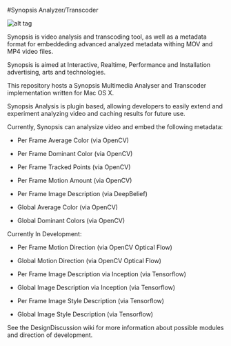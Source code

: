 
#Synopsis Analyzer/Transcoder

![alt tag](https://github.com/Synopsis/Synopsis/blob/master/Synopsis/Synopsis/Icon-512.png)


Synopsis is video analysis and transcoding tool, as well as a metadata format for embeddeding advanced analyzed metadata withing MOV and MP4 video files. 

Synopsis is aimed at Interactive, Realtime, Performance and Installation advertising, arts and technologies.

This repository hosts a Synopsis Multimedia Analyser and Transcoder implementation written for Mac OS X.

Synopsis Analysis is plugin based, allowing developers to easily extend and experiment analyzing video and caching results for future use.

Currently, Synopsis can analysize video and embed the following metadata:

* Per Frame Average Color (via OpenCV)
* Per Frame Dominant Color (via OpenCV)
* Per Frame Tracked Points (via OpenCV)
* Per Frame Motion Amount (via OpenCV)
* Per Frame Image Description (via DeepBelief)

* Global Average Color (via OpenCV)
* Global Dominant Colors (via OpenCV)

Currently In Development:

* Per Frame Motion Direction (via OpenCV Optical Flow)
* Global Motion Direction (via OpenCV Optical Flow)

* Per Frame Image Description via Inception (via Tensorflow)
* Global Image Description via Inception (via Tensorflow)
* Per Frame Image Style Description (via Tensorflow)
* Global Image Style Description (via Tensorflow)

See the DesignDiscussion wiki for more information about possible modules and direction of development.
